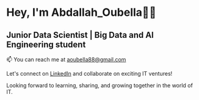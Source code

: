 # Hey, I'm Abdallah_Oubella👋🔔
## Junior Data Scientist | Big Data and AI Engineering student
📫 You can reach me at aoubella88@gmail.com

Let's connect on [LinkedIn](https://www.linkedin.com/in/abdallah-oubella-2b5662239/) and collaborate on exciting IT ventures!

Looking forward to learning, sharing, and growing together in the world of IT.
